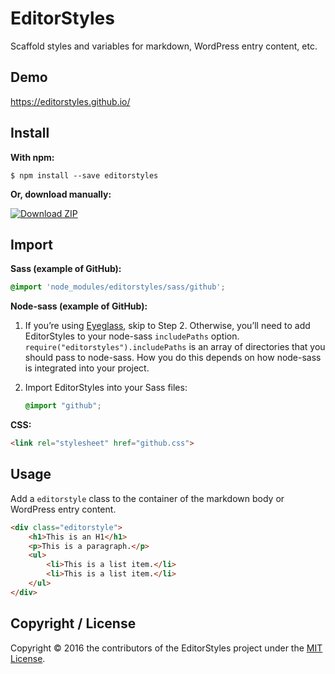 # EditorStyles

Scaffold styles and variables for markdown, WordPress entry content, etc.

## Demo

https://editorstyles.github.io/

## Install

**With npm:**

```shell
$ npm install --save editorstyles
```

**Or, download manually:**

[![Download ZIP](https://img.shields.io/badge/Download-ZIP-yellow.svg)](https://github.com/editorstyles/editorstyles/archive/master.zip)

## Import

**Sass (example of GitHub):**

```scss
@import 'node_modules/editorstyles/sass/github';
```

**Node-sass (example of GitHub):**

1.  If you’re using [Eyeglass](http://eyeglass.rocks), skip to Step 2. Otherwise, you’ll need to add EditorStyles to your node-sass `includePaths` option. `require("editorstyles").includePaths` is an array of directories that you should pass to node-sass. How you do this depends on how node-sass is integrated into your project.

2.  Import EditorStyles into your Sass files:

    ```scss
    @import "github";
    ```

**CSS:**

```html
<link rel="stylesheet" href="github.css">
```

## Usage

Add a `editorstyle` class to the container of the markdown body or WordPress entry content.

```html
<div class="editorstyle">
    <h1>This is an H1</h1>
    <p>This is a paragraph.</p>
    <ul>
        <li>This is a list item.</li>
        <li>This is a list item.</li>
    </ul>
</div>
```

## Copyright / License

Copyright © 2016 the contributors of the EditorStyles project under the [MIT License](https://github.com/editorstyles/editorstyles/blob/master/LICENSE).
